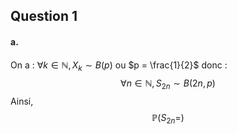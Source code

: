 ## Question 1
#### a.
On a : $\forall k \in \mathbb{N}, X_{k} \sim B(p)$ ou $p = \frac{1}{2}$ donc :
$$\forall n \in \mathbb{N}, S_{2n} \sim B(2n, p)$$
Ainsi, 
$$\mathbb{P}(S_{2n} = )$$